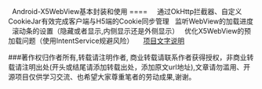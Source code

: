  
Android-X5WebView基本封装和使用
====  
 
通过OkHttp拦截器、自定义CookieJar有效完成客户端与H5端的Cookie同步管理
 
监听WebView的加载进度
 
滚动条的设置（隐藏或者显示,内侧显示还是外侧显示）
 
优化X5WebView的预加载问题（使用IntentService规避风险）
 
 
[项目文字说明](https://www.jianshu.com/p/88084a66c256) 


###著作权归作者所有,转载请注明作者, 商业转载请联系作者获得授权，非商业转载请注明出处(开头或结尾请添加转载出处，添加原文url地址),文章请勿滥用、开源项目仅供学习交流、也希望大家尊重笔者的劳动成果,谢谢。

